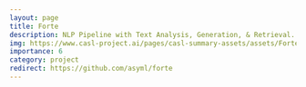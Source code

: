 ```yaml
---
layout: page
title: Forte
description: NLP Pipeline with Text Analysis, Generation, & Retrieval.
img: https://www.casl-project.ai/pages/casl-summary-assets/assets/Forte-dark-text.png
importance: 6
category: project
redirect: https://github.com/asyml/forte
---
```


